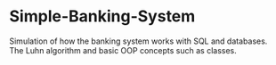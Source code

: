 # Simple-Banking-System
Simulation of how the banking system works with SQL and databases. The Luhn algorithm and basic OOP concepts such as classes.
